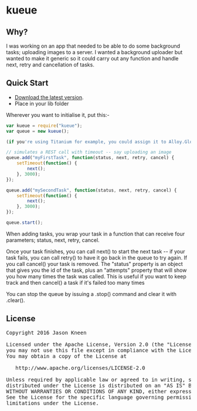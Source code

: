 # kueue

## Why?

I was working on an app that needed to be able to do some background tasks; uploading images to a server. I wanted a background uploader but wanted to make it generic so it could carry out any function and handle next, retry and cancellation of tasks.

## Quick Start
* [Download the latest version](https://github.com/jasonkneen/kueue/kueue.js).
* Place in your lib folder

Wherever you want to initialise it, put this:-

```javascript
var kueue = require("kueue");
var queue = new kueue();

(if you're using Titanium for example, you could assign it to Alloy.Globals.queue)

// simulates a REST call with timeout -- say uploading an image
queue.add("myFirstTask", function(status, next, retry, cancel) {
    setTimeout(function() {
        next();
    }, 3000);
});

queue.add("mySecondTask", function(status, next, retry, cancel) {
    setTimeout(function() {
        next();
    }, 3000);
});

queue.start();
```
When adding tasks, you wrap your task in a function that can receive four parameters; status, next, retry, cancel.

Once your task finishes, you can call next() to start the next task -- if your task fails, you can call retry() to have it go back in the queue to try again. If you call cancel() your task is removed. The "status" property is an object that gives you the id of the task, plus an "attempts" property that will show you how many times the task was called. This is useful if you want to keep track and then cancel() a task if it's failed too many times

You can stop the queue by issuing a .stop() command and clear it with .clear().

## License

<pre>
Copyright 2016 Jason Kneen

Licensed under the Apache License, Version 2.0 (the "License");
you may not use this file except in compliance with the License.
You may obtain a copy of the License at

   http://www.apache.org/licenses/LICENSE-2.0

Unless required by applicable law or agreed to in writing, software
distributed under the License is distributed on an "AS IS" BASIS,
WITHOUT WARRANTIES OR CONDITIONS OF ANY KIND, either express or implied.
See the License for the specific language governing permissions and
limitations under the License.
</pre>
